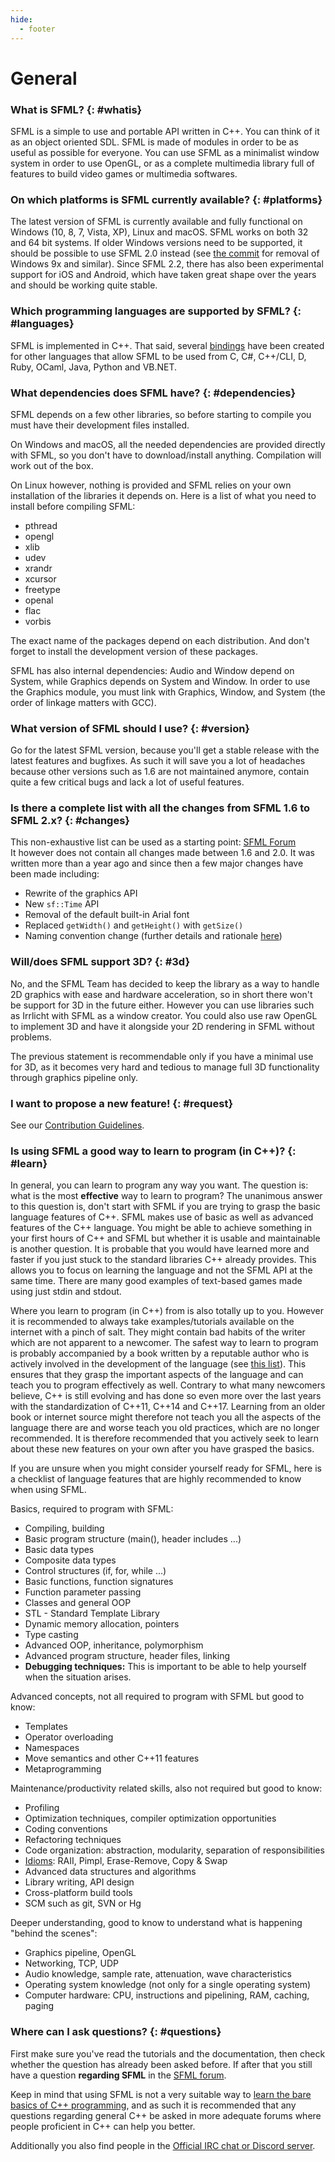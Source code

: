 ```yaml
---
hide:
  - footer
---
```


# General

### What is SFML? {: #whatis}

SFML is a simple to use and portable API written in C++. You can think of it as an object oriented SDL. SFML is made of modules in order to be as useful as possible for everyone. You can use SFML as a minimalist window system in order to use OpenGL, or as a complete multimedia library full of features to build video games or multimedia softwares.

### On which platforms is SFML currently available? {: #platforms}

The latest version of SFML is currently available and fully functional on Windows (10, 8, 7, Vista, XP), Linux and macOS. SFML works on both 32 and 64 bit systems. If older Windows versions need to be supported, it should be possible to use SFML 2.0 instead (see [the commit](https://github.com/SFML/SFML/commit/cd68d662043c2305990d1b6b559b0138bd77af14) for removal of Windows 9x and similar). Since SFML 2.2, there has also been experimental support for iOS and Android, which have taken great shape over the years and should be working quite stable.

### Which programming languages are supported by SFML? {: #languages}

SFML is implemented in C++. That said, several [bindings](https://www.sfml-dev.org/download/bindings.php) have been created for other languages that allow SFML to be used from C, C#, C++/CLI, D, Ruby, OCaml, Java, Python and VB.NET.

### What dependencies does SFML have? {: #dependencies}

SFML depends on a few other libraries, so before starting to compile you must have their development files installed.

On Windows and macOS, all the needed dependencies are provided directly with SFML, so you don't have to download/install anything. Compilation will work out of the box.

On Linux however, nothing is provided and SFML relies on your own installation of the libraries it depends on. Here is a list of what you need to install before compiling SFML:

- pthread
- opengl
- xlib
- udev
- xrandr
- xcursor
- freetype
- openal
- flac
- vorbis

The exact name of the packages depend on each distribution. And don't forget to install the development version of these packages.

SFML has also internal dependencies: Audio and Window depend on System, while Graphics depends on System and Window. In order to use the Graphics module, you must link with Graphics, Window, and System (the order of linkage matters with GCC).

### What version of SFML should I use? {: #version}

Go for the latest SFML version, because you'll get a stable release with the latest features and bugfixes. As such it will save you a lot of headaches because other versions such as 1.6 are not maintained anymore, contain quite a few critical bugs and lack a lot of useful features.

### Is there a complete list with all the changes from SFML 1.6 to SFML 2.x? {: #changes}

This non-exhaustive list can be used as a starting point: [SFML Forum](https://en.sfml-dev.org/forums/index.php?topic=5343.0)  
It however does not contain all changes made between 1.6 and 2.0. It was written more than a year ago and since then a few major changes have been made including:

- Rewrite of the graphics API
- New `sf::Time` API
- Removal of the default built-in Arial font
- Replaced `getWidth()` and `getHeight()` with `getSize()`
- Naming convention change (further details and rationale [here](https://en.sfml-dev.org/forums/index.php?topic=6709.0))

### Will/does SFML support 3D? {: #3d}

No, and the SFML Team has decided to keep the library as a way to handle 2D graphics with ease and hardware acceleration, so in short there won't be support for 3D in the future either. However you can use libraries such as Irrlicht with SFML as a window creator. You could also use raw OpenGL to implement 3D and have it alongside your 2D rendering in SFML without problems.

The previous statement is recommendable only if you have a minimal use for 3D, as it becomes very hard and tedious to manage full 3D functionality through graphics pipeline only.

### I want to propose a new feature! {: #request}

See our [Contribution Guidelines](https://www.sfml-dev.org/contribute.php#requesting-features).

### Is using SFML a good way to learn to program (in C++)? {: #learn}

In general, you can learn to program any way you want. The question is: what is the most **effective** way to learn to program? The unanimous answer to this question is, don't start with SFML if you are trying to grasp the basic language features of C++. SFML makes use of basic as well as advanced features of the C++ language. You might be able to achieve something in your first hours of C++ and SFML but whether it is usable and maintainable is another question. It is probable that you would have learned more and faster if you just stuck to the standard libraries C++ already provides. This allows you to focus on learning the language and not the SFML API at the same time. There are many good examples of text-based games made using just stdin and stdout.

Where you learn to program (in C++) from is also totally up to you. However it is recommended to always take examples/tutorials available on the internet with a pinch of salt. They might contain bad habits of the writer which are not apparent to a newcomer. The safest way to learn to program is probably accompanied by a book written by a reputable author who is actively involved in the development of the language (see [this list](https://stackoverflow.com/questions/388242/the-definitive-c-book-guide-and-list)). This ensures that they grasp the important aspects of the language and can teach you to program effectively as well. Contrary to what many newcomers believe, C++ is still evolving and has done so even more over the last years with the standardization of C++11, C++14 and C++17. Learning from an older book or internet source might therefore not teach you all the aspects of the language there are and worse teach you old practices, which are no longer recommended. It is therefore recommended that you actively seek to learn about these new features on your own after you have grasped the basics.

If you are unsure when you might consider yourself ready for SFML, here is a checklist of language features that are highly recommended to know when using SFML.

Basics, required to program with SFML:

- Compiling, building
- Basic program structure (main(), header includes ...)
- Basic data types
- Composite data types
- Control structures (if, for, while ...)
- Basic functions, function signatures
- Function parameter passing
- Classes and general OOP
- STL - Standard Template Library
- Dynamic memory allocation, pointers
- Type casting
- Advanced OOP, inheritance, polymorphism
- Advanced program structure, header files, linking
- **Debugging techniques:** This is important to be able to help yourself when the situation arises.

Advanced concepts, not all required to program with SFML but good to know:

- Templates
- Operator overloading
- Namespaces
- Move semantics and other C++11 features
- Metaprogramming

Maintenance/productivity related skills, also not required but good to know:

- Profiling
- Optimization techniques, compiler optimization opportunities
- Coding conventions
- Refactoring techniques
- Code organization: abstraction, modularity, separation of responsibilities
- [Idioms](https://en.wikibooks.org/wiki/More_C%2B%2B_Idioms): RAII, Pimpl, Erase-Remove, Copy & Swap
- Advanced data structures and algorithms
- Library writing, API design
- Cross-platform build tools
- SCM such as git, SVN or Hg

Deeper understanding, good to know to understand what is happening "behind the scenes":

- Graphics pipeline, OpenGL
- Networking, TCP, UDP
- Audio knowledge, sample rate, attenuation, wave characteristics
- Operating system knowledge (not only for a single operating system)
- Computer hardware: CPU, instructions and pipelining, RAM, caching, paging

### Where can I ask questions? {: #questions}

First make sure you've read the tutorials and the documentation, then check whether the question has already been asked before. If after that you still have a question **regarding SFML** in the [SFML forum](https://en.sfml-dev.org/forums/).

Keep in mind that using SFML is not a very suitable way to [learn the bare basics of C++ programming](#learn), and as such it is recommended that any questions regarding general C++ be asked in more adequate forums where people proficient in C++ can help you better.

Additionally you also find people in the [Official IRC chat or Discord server](https://www.sfml-dev.org/community.php).